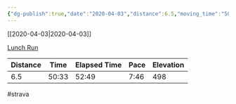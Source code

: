 ```yaml
---
{"dg-publish":true,"date":"2020-04-03","distance":6.5,"moving_time":"50:33","elapsed_time":"52:49","pace":"7:46","total_elevation_gain":498,"url":"https://www.strava.com/activities/3255440729","permalink":"/01-personal/strava/2020-04-03-lunch-run/","dgPassFrontmatter":true}
---
```



[[2020-04-03\|2020-04-03]]

[Lunch Run](https://www.strava.com/activities/3255440729)

| Distance | Time  | Elapsed Time | Pace | Elevation |
| -------- | ----- | ------------ | ---- | --------- |
| 6.5      | 50:33 | 52:49        | 7:46 | 498       |




#strava
